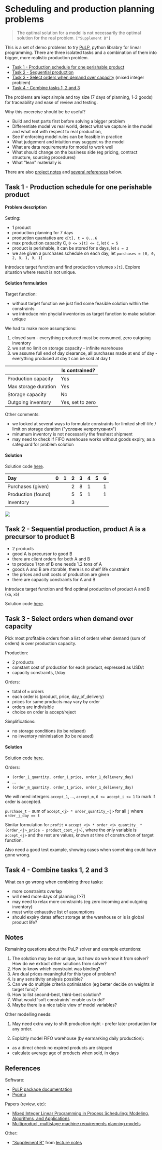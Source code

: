 # Scheduling and production planning problems

> The optimal solution for a model is not necessarily the optimal solution for the real problem.
`["Supplement B"]`

This is a set of demo problems to try [PuLP](https://coin-or.github.io/pulp), python librabry for linear programming. There are three isolated tasks and a combination of them into bigger, more realistic production problem.

- [Task 1 - Production schedule for one perishable product](#task1)
- [Task 2 - Sequential production](#task2)
- [Task 3 - Select orders when demand over capacity](#task3) (mixed integer problem)
- [Task 4 - Combine tasks 1, 2 and 3](#task4)

The problems are kept simple and toy size (7 days of planning, 1-2 goods) for traceability and ease of review and testing.

Why this excercise should be be useful?

- Build and test parts first before solving a bigger problem
- Differentiate model vs real world, detect what we capture in the model and what not with respect to real production,
- See if enforcing model rules can be feasible in practice
- What judgement and intuition may suggest vs the model
- What are data requirements for model to work well
- What should change on the business side (eg pricing, contract structure, sourcing procedures)
- What "lean" materially is

There are also [project notes](#Notes) and [several references](#References) below.

<a name="task1"></a>

## Task 1 - Production schedule for one perishable product 

#### Problem description

Setting:

- 1 product
- production planning for 7 days
- production quantaties are `x[t], t = 0...6`
- max production capacity C, `0 <= x[t] <= C`, let `C = 5`
- product is perishable, it can be stored for s days, let `s = 3`
- we are given a purchases schedule on each day, let `purchases = [0, 0, 2, 8, 1, 0, 1]`

Introduce target funсtion and find production volumes `x[t]`. Explore situation where result is not unique.

#### Solution formulation 

Target function:

- without target function we just find some feasible solution within the constraints
- we introduce min phycial inventories as target function to make solution unique

We had to make more assumptions:

1. closed sum - everything produced must be consumed, zero outgoing inventory
2. we set no limit on storage capacity - infinite warehouse
3. we assume full end of day clearance, all purchases made at end of day - everything produced at day t can be sold at day t

|                       | Is contrained?    |
|-----------------------|-------------------|
| Production capacity   | Yes               |
| Max storage duration  | Yes               |
| Storage capacity      | No                |
| Outgoing inventory    | Yes, set to zero  |

Other comments:

- we looked at several ways to formulate constraints for limited shelf-life / limit on storage duration  ("условие непротухания")
- minumum inventory is not necessarily the freshest shipment
- may need to check if FIFO warehouse works without goods expiry, as a safeguard for problem solution


#### Solution

Solution code [here](task1.py).

| Day                |   0 |   1 |   2 |   3 |   4 |   5 |   6 |
|:-------------------|----:|----:|----:|----:|----:|----:|----:|
| Purchases (given)  |     |     |   2 |   8 |   1 |     |   1 |
| Production (found) |     |     |   5 |   5 |   1 |     |   1 |
| Inventory          |     |     |   3 |     |     |     |     |


![](simple_demo.png)

<a name="task2"></a>

## Task 2 - Sequential production, product A is a precursor to product B

- 2 products
- good A is precursor to good B
- there are client orders for both A and B
- to produce 1 ton of B one needs 1.2 tons of A
- goods A and B are storable, there is no shelf life constraint
- the prices and unit costs of production are given
- there are capacity constraints for A and B

Introduce target function and find optimal production of product A and B (`xa`, `xb`)

Solution code [here](task2.py).

<a name="task3"></a>

## Task 3 - Select orders when demand over capacity

Pick most profitable orders from a list of orders when demand (sum of orders) is over production capacity.

Production:
- 2 products
- constant cost of production for each product, expressed as USD/t
- capacity constraints, t/day

Orders:
- total of `m` orders
- each order is (product, price, day_of_delivery)
- prices for same products may vary by order
- orders are indivisible
- choice on order is accept/reject

Simplifications:
- no storage conditions (to be relaxed)
- no inventory minimisation (to be relaxed)

#### Solution

Solution code [here](task3.py).

Orders:

- `(order_1_quantity, order_1_price, order_1_delievery_day)`
- ...
- `(order_m_quantity, order_1_price, order_1_delievery_day)`

We will need intergers `accept_1`, ..., `accept_m`, `0 <= accept_i <= 1` to mark if order is accepted.

`purchase_t` = sum of `accept_<j> * order_quantity_<j>` for all `j` where `order_j_day == t`

Similar formulation for `profit` = `accept_<j> * order_<j>_quantity_ * (order_<j>_price - product_cost_<j>)`, 
where the only variable is `accept_<j>` and the rest are values, known at time of construction of 
target function.

Also need a good test example, showing cases when something could have gone wrong.

<a name="task4"></a>

## Task 4 - Combine tasks 1, 2 and 3

What can go wrong when combining three tasks:

- more constraints overlap
- will need more days of planning (>7)
- may need to relax more constraints (eg zero incoming and outgoing inventory)
- must write exhaustive list of assumptions
- should expiry dates affect storage at the warehouse or is is global product life?

## Notes

Remaining questions about the PuLP solver and example extentions:

1. The solution may be not unique, but how do we know it from solver?
   How do we extract other solutions from solver?
2. How to know which constraint was binding?
3. Are dual prices meaningful for this type of problem?
4. Is any sensitivity analysis possible?
5. Can we do multiple criteria optimisation (eg better decide on weights in target func)?
6. How to list second-best, third-best solution?
7. What would 'soft constraints' enable us to do?
8. Maybe there is a nice table view of model variables?

Other modelling needs:

1. May need extra way to shift production right - prefer later production for any order.

2. Explcitly model FIFO warehouse (by earmarking daily production):
  - as a direct check no expired products are shipped
  - calculate average age of products when sold, in days

## References

Software:

- [PuLP package documentation](https://coin-or.github.io/pulp)
- [Pyomo](https://www.pyomo.org)

Papers (review, etc):

- [Mixed Integer Linear Programming in Process Scheduling: Modeling, Algorithms, and Applications](https://www.google.com/url?sa=t&rct=j&q=&esrc=s&source=web&cd=&cad=rja&uact=8&ved=2ahUKEwjL0N-kxL7sAhUnmYsKHWoxBm0QFjAAegQIAhAC&url=http%3A%2F%2Fcheresearch.engin.umich.edu%2Flin%2Fpublications%2FMixed%2520Integer%2520Linear%2520Programming%2520in%2520Process%2520Scheduling.pdf&usg=AOvVaw1o03XZyPw9rgAH3YG7bJOz)
- [Multiproduct, multistage machine requirements planning models](https://core.ac.uk/download/pdf/81151558.pdf)

Other:

- ["Supplement B"](http://www.uky.edu/~dsianita/300/online/LP.pdf) from [lecture notes](http://www.uky.edu/~dsianita/300/300lecture.html)
